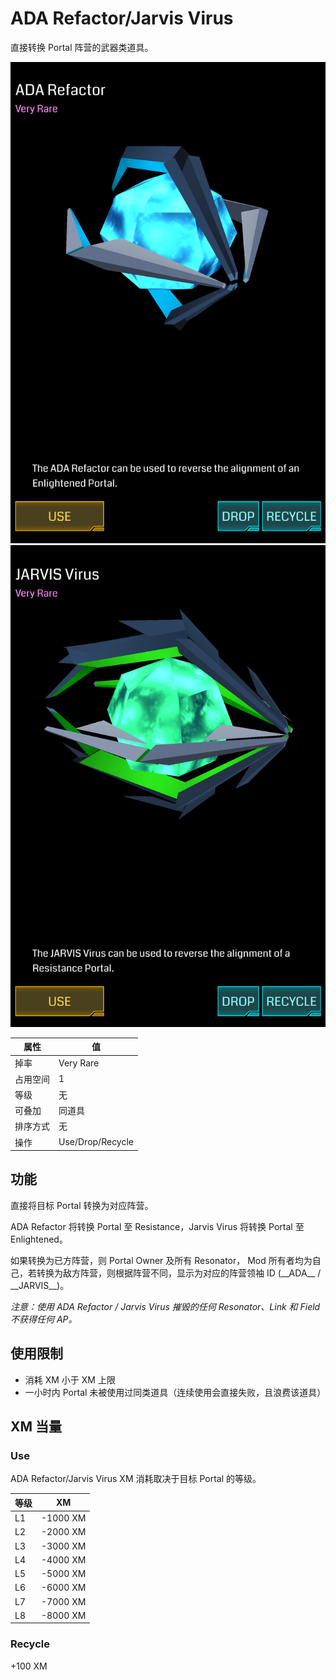 # ADA Refactor/Jarvis Virus

直接转换 Portal 阵营的武器类道具。

![ADA Refactor](images/ada_refactor.png)
![Jarvis Virus](images/jarvis_virus.png)

| 属性 | 值 |
|-|-|
| 掉率 | Very Rare |
| 占用空间 | 1 |
| 等级 | 无 |
| 可叠加 | 同道具 |
| 排序方式 | 无 |
| 操作 | Use/Drop/Recycle |

## 功能

直接将目标 Portal 转换为对应阵营。

ADA Refactor 将转换 Portal 至 Resistance，Jarvis Virus 将转换 Portal 至 Enlightened。

如果转换为已方阵营，则 Portal Owner 及所有 Resonator， Mod 所有者均为自己，若转换为敌方阵营，则根据阵营不同，显示为对应的阵营领袖 ID (\_\_ADA\_\_ / \_\_JARVIS\_\_)。

*注意：使用 ADA Refactor / Jarvis Virus 摧毁的任何 Resonator、Link 和 Field 不获得任何 AP。*

## 使用限制

* 消耗 XM 小于 XM 上限
* 一小时内 Portal 未被使用过同类道具（连续使用会直接失败，且浪费该道具）

## XM 当量

### Use

ADA Refactor/Jarvis Virus XM 消耗取决于目标 Portal 的等级。

| 等级 | XM |
|-|-|
| L1 | -1000 XM |
| L2 | -2000 XM |
| L3 | -3000 XM |
| L4 | -4000 XM |
| L5 | -5000 XM |
| L6 | -6000 XM |
| L7 | -7000 XM |
| L8 | -8000 XM |

### Recycle

+100 XM